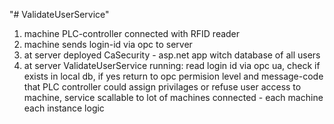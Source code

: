 "# ValidateUserService" 

1) machine PLC-controller connected with RFID reader
2) machine sends login-id via opc to server
3) at server deployed CaSecurity - asp.net app witch database of all users
4) at server ValidateUserService running:
    read login id via opc ua, 
    check if exists in local db, 
    if yes return to opc permision level and message-code that PLC controller could assign privilages or refuse user access to machine,
    service scallable to lot of machines connected - each machine each instance logic
